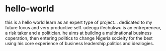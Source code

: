 # hello-world
this is a hello world learn as an expert type of project... dedicated to my future focus and very productive self. 
udeogu ifechukwu is an entrepreneur, a risk taker and a politician. he aims at building a multinational business coperation, then entering politics to change Nigeria socieity for the best using his core experience of business leadership,politics and idealogies.
